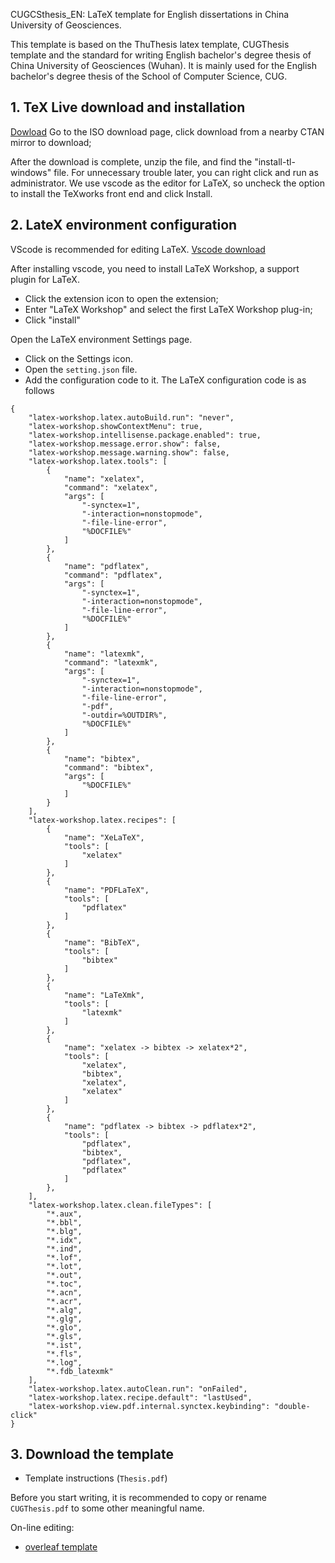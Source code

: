 
CUGCSthesis_EN: LaTeX template for English dissertations in China University of Geosciences.

This template is based on the ThuThesis latex template, CUGThesis template and the standard for writing English bachelor's degree thesis of China University of Geosciences (Wuhan). It is mainly used for the English bachelor's degree thesis of the School of Computer Science, CUG.


## 1. TeX Live download and installation

[Dowload](https://tug.org/texlive/acquire-iso.html)
Go to the ISO download page, click download from a nearby CTAN mirror to download;

After the download is complete, unzip the file, and find the "install-tl-windows" file. For unnecessary trouble later, you can right click and run as administrator. We use vscode as the editor for LaTeX, so uncheck the option to install the TeXworks front end and click Install.



## 2. LateX environment configuration

VScode is recommended for editing LaTeX. [Vscode download](https://code.visualstudio.com/)


After installing vscode, you need to install LaTeX Workshop, a support plugin for LaTeX.

- Click the extension icon to open the extension;
- Enter "LaTeX Workshop" and select the first LaTeX Workshop plug-in;
- Click "install"

Open the LaTeX environment Settings page.

- Click on the Settings icon.
- Open the `setting.json` file.
- Add the configuration code to it. The LaTeX configuration code is as follows


```
{
    "latex-workshop.latex.autoBuild.run": "never",
    "latex-workshop.showContextMenu": true,
    "latex-workshop.intellisense.package.enabled": true,
    "latex-workshop.message.error.show": false,
    "latex-workshop.message.warning.show": false,
    "latex-workshop.latex.tools": [
        {
            "name": "xelatex",
            "command": "xelatex",
            "args": [
                "-synctex=1",
                "-interaction=nonstopmode",
                "-file-line-error",
                "%DOCFILE%"
            ]
        },
        {
            "name": "pdflatex",
            "command": "pdflatex",
            "args": [
                "-synctex=1",
                "-interaction=nonstopmode",
                "-file-line-error",
                "%DOCFILE%"
            ]
        },
        {
            "name": "latexmk",
            "command": "latexmk",
            "args": [
                "-synctex=1",
                "-interaction=nonstopmode",
                "-file-line-error",
                "-pdf",
                "-outdir=%OUTDIR%",
                "%DOCFILE%"
            ]
        },
        {
            "name": "bibtex",
            "command": "bibtex",
            "args": [
                "%DOCFILE%"
            ]
        }
    ],
    "latex-workshop.latex.recipes": [
        {
            "name": "XeLaTeX",
            "tools": [
                "xelatex"
            ]
        },
        {
            "name": "PDFLaTeX",
            "tools": [
                "pdflatex"
            ]
        },
        {
            "name": "BibTeX",
            "tools": [
                "bibtex"
            ]
        },
        {
            "name": "LaTeXmk",
            "tools": [
                "latexmk"
            ]
        },
        {
            "name": "xelatex -> bibtex -> xelatex*2",
            "tools": [
                "xelatex",
                "bibtex",
                "xelatex",
                "xelatex"
            ]
        },
        {
            "name": "pdflatex -> bibtex -> pdflatex*2",
            "tools": [
                "pdflatex",
                "bibtex",
                "pdflatex",
                "pdflatex"
            ]
        },
    ],
    "latex-workshop.latex.clean.fileTypes": [
        "*.aux",
        "*.bbl",
        "*.blg",
        "*.idx",
        "*.ind",
        "*.lof",
        "*.lot",
        "*.out",
        "*.toc",
        "*.acn",
        "*.acr",
        "*.alg",
        "*.glg",
        "*.glo",
        "*.gls",
        "*.ist",
        "*.fls",
        "*.log",
        "*.fdb_latexmk"
    ],
    "latex-workshop.latex.autoClean.run": "onFailed",
    "latex-workshop.latex.recipe.default": "lastUsed",
    "latex-workshop.view.pdf.internal.synctex.keybinding": "double-click"
}
```


## 3. Download the template

- Template instructions (`Thesis.pdf`)

Before you start writing, it is recommended to copy or rename `CUGThesis.pdf` to some other meaningful name.

On-line editing:
- [overleaf template]()